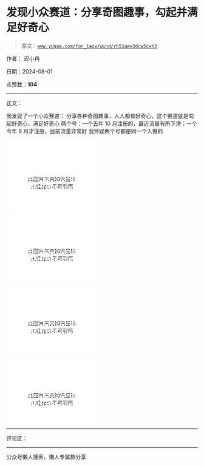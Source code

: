 # 发现小众赛道：分享奇图趣事，勾起并满足好奇心

> 原文：[`www.yuque.com/for_lazy/wind/rh51qwx3dcw5cvh3`](https://www.yuque.com/for_lazy/wind/rh51qwx3dcw5cvh3)

作者： 迟小冉

日期：2024-08-01

点赞数：**104**

* * *

正文：

我发现了一个小众赛道： 分享各种奇图趣事，人人都有好奇心，这个赛道就是勾起好奇心，满足好奇心
两个号：一个去年 10 月注册的，最近流量有所下滑；一个今年 6 月才注册，目前流量非常好 我怀疑两个号都是同一个人做的

![](img/1bc2680908b27f9188250e4719c9dd3d.png "None")

![](img/63f33d9d0c348062c8c2a42873505853.png "None")

![](img/8e68dc722ee781af8b4c74187d5d08b6.png "None")

![](img/c0ecdc4bcb3719312191ab82b2e13bf0.png "None")

* * *

评论区：

* * *

公众号懒人搜索，懒人专属群分享